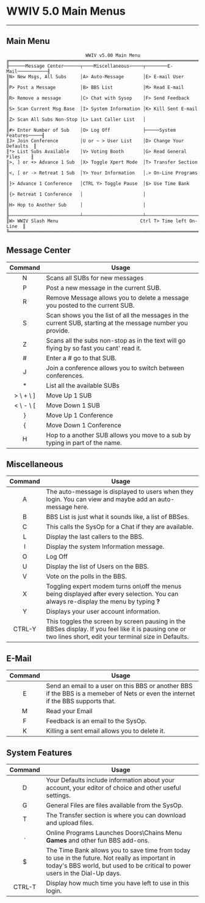 # WWIV 5.0 Main Menus
***

## Main Menu

```
                             WWIV v5.00 Main Menu
╔═══════════════════════════════════════════════════════════════════════════╗
╟──────Message Center──────┬────Miscellaneous─────┬────────E-Mail───────────╢
║N> New Msgs, All Subs     │A> Auto-Message       │E> E-mail User           ║
║P> Post a Message         │B> BBS List           │M> Read E-mail           ║
║R> Remove a message       │C> Chat with Sysop    │F> Send Feedback         ║
║S> Scan Current Msg Base  │I> System Information │K> Kill Sent E-mail      ║
║Z> Scan All Subs Non-Stop │L> Last Caller List   │                         ║
║#> Enter Number of Sub    │O> Log Off            ├─────System Features─────╢
║J> Join Conference        │U or ~ > User List    │D> Change Your Defaults  ║
║*> List Subs Available    │V> Voting Booth       │G> Read General Files    ║
║>, ] or +> Advance 1 Sub  │X> Toggle Xpert Mode  │T> Transfer Section      ║
║<, [ or -> Retreat 1 Sub  │Y> Your Information   │.> On-Line Programs      ║
║}> Advance 1 Conference   │CTRL Y> Toggle Pause  │$> Use Time Bank         ║
║{> Retreat 1 Conference   │                      │                         ║
║H> Hop to Another Sub     │                      │                         ║
╟──────────────────────────┴──────────────────────┴─────────────────────────╢
║W> WWIV Slash Menu                              Ctrl T> Time left On-Line  ║
╚═══════════════════════════════════════════════════════════════════════════╝
```

## Message Center  
Command | Usage
:---: | -----
N | Scans all SUBs for new messages 
P | Post a new message in the current SUB.
R | Remove Message allows you to delete a message you posted to the current SUB.
S | Scan shows you the list of all the messages in the current SUB, starting at the message number you provide.
Z | Scans all the subs non-stop as in the text will go flying by so fast you cant' read it.
# | Enter a # go to that SUB.
J | Join a conference allows you to switch between conferences.
* | List all the available SUBs 
> \ + \ ] | Move Up 1 SUB
< \ - \ [ | Move Down 1 SUB
} | Move Up 1 Conference
{ | Move Down 1 Conference
H | Hop to a another SUB allows you move to a sub by typing in part of the name.

## Miscellaneous  
Command | Usage
:---: | -----
A | The auto-message is displayed to users when they login. You can view and maybe add an auto-message here.
B | BBS List is just what it sounds like, a list of BBSes.
C | This calls the SysOp for a Chat if they are available.
L | Display the last callers to the BBS.
I | Display the system Information message.
O | Log Off
U | Display the list of Users on the BBS.
V | Vote on the polls in the BBS.
X | Toggling expert modem turns on\off the menus being displayed after every selection. You can always re-display the menu by typing **?**
Y | Displays your user account information.
CTRL-Y | This toggles the screen by screen pausing in the BBSes display. If you feel like it is pausing one or two lines short, edit your terminal size in Defaults.
## E-Mail  
Command | Usage
:---: | -----
E | Send an email to a user on this BBS or another BBS if the BBS is a memeber of Nets or even the internet if the BBS supports that.
M | Read your Email
F | Feedback is an email to the SysOp.
K | Killing a sent email allows you to delete it.

## System Features  
Command | Usage
:---: | -----
D | Your Defaults include information about your account, your editor of choice and other useful settings.
G | General Files are files available from the SysOp.
T | The Transfer section is where you can download and upload files.
. | Online Programs Launches Doors\Chains Menu **Games** and other fun BBS add-ons.
$ | The Time Bank allows you to save time from today to use in the future. Not really as important in today's BBS world, but used to be critical to power users in the Dial-Up days.
CTRL-T | Display how much time you have left to use in this login.

